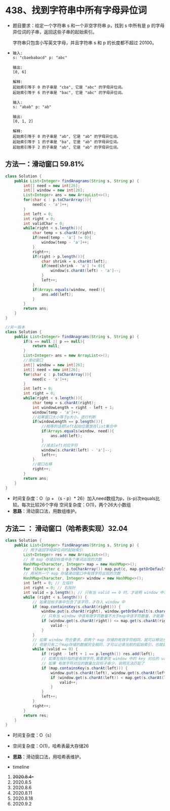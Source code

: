 # 438、找到字符串中所有字母异位词

- 题目要求：给定一个字符串 s 和一个非空字符串 p，找到 s 中所有是 p 的字母异位词的子串，返回这些子串的起始索引。

  字符串只包含小写英文字母，并且字符串 s 和 p 的长度都不超过 20100。

- ```
  输入:
  s: "cbaebabacd" p: "abc"
  
  输出:
  [0, 6]
  
  解释:
  起始索引等于 0 的子串是 "cba", 它是 "abc" 的字母异位词。
  起始索引等于 6 的子串是 "bac", 它是 "abc" 的字母异位词。
  
  输入:
  s: "abab" p: "ab"
  
  输出:
  [0, 1, 2]
  
  解释:
  起始索引等于 0 的子串是 "ab", 它是 "ab" 的字母异位词。
  起始索引等于 1 的子串是 "ba", 它是 "ab" 的字母异位词。
  起始索引等于 2 的子串是 "ab", 它是 "ab" 的字母异位词。
  ```



## 方法一：滑动窗口 59.81%

```java
class Solution {
    public List<Integer> findAnagrams(String s, String p) {
        int[] need = new int[26];
        int[] window = new int[26];
        List<Integer> ans = new ArrayList<>();
        for(char c : p.toCharArray()){
            need[c - 'a']++;
        }
        int left = 0;
        int right = 0;
        int validChar = 0;
        while(right < s.length()){
            char temp = s.charAt(right);
            if(need[temp - 'a'] != 0){
                window[temp - 'a']++;
            }
            right++;
            if(right > p.length()){
                char shrink = s.charAt(left);
                if(need[shrink - 'a'] != 0){
                    window[s.charAt(left) - 'a']--;
                }
                left++;
            }
            if(Arrays.equals(window, need)){
                ans.add(left);
            }
        }
        return ans;
    }
}

//另一版本
class Solution {
    public List<Integer> findAnagrams(String s, String p) {
        if(s == null || p == null){
            return null;
        }
        List<Integer> ans = new ArrayList<>();
        //滑动窗口
        int[] window = new int[26];
        int[] need = new int[26];
        for(char c : p.toCharArray()){
            need[c - 'a']++;
        }
        int left = 0;
        int right = 0;
        while(right < s.length()){
            char temp = s.charAt(right);
            int windowLength = right - left + 1;
            window[temp - 'a']++;
            //如果窗口大小等于p大小，进行判断
            if(windowLength == p.length()){
                //相等的话把left起始位置放在list集合中
                if(Arrays.equals(window, need)){
                    ans.add(left);
                }
                //减去left对应字符
                window[s.charAt(left) - 'a']--;
                left++;
            }
            //窗口右移
            right++;
        }
        return ans;
    }
}
```

- 时间复杂度：O（p + （s - p）* 26）加入need数组为p，(s-p)次equals比较。每次比较26个字母
  空间复杂度：O(1)，两个26大小数组
- **思路**：滑动窗口法，用数组维护。



## 方法二 ： 滑动窗口（哈希表实现）32.04

```java
class Solution {
    public List<Integer> findAnagrams(String s, String p) {
        // 用于返回字母异位词的起始索引
        List<Integer> res = new ArrayList<>();
        // 用 map 存储目标值中各个单词出现的次数
        HashMap<Character, Integer> map = new HashMap<>();
        for (Character c : p.toCharArray()) map.put(c, map.getOrDefault(c, 0) + 1);
        // 用另外一个 map 存储滑动窗口中有效字符出现的次数
        HashMap<Character, Integer> window = new HashMap<>();
        int left = 0; // 左指针
        int right = 0; // 右指针
        int valid = p.length(); // 只有当 valid == 0 时，才说明 window 中包含了目标子串
        while (right < s.length()) {
            // 如果目标子串中包含了该字符，才存入 window 中
            if (map.containsKey(s.charAt(right))) {
                window.put(s.charAt(right), window.getOrDefault(s.charAt(right), 0) + 1);
                // 只有当 window 中该有效字符数量不大于map中该字符数量，才能算一次有效包含
                if (window.get(s.charAt(right)) <= map.get(s.charAt(right))) {
                    valid--;
                }
            }
            // 如果 window 符合要求，即两个 map 存储的有效字符相同，就可以移动左指针了
            // 但是只有二个map存储的数据完全相同，才可以记录当前的起始索引，也就是left指针所在位置
            while (valid == 0) {
                if (right - left + 1 == p.length()) res.add(left);
                // 如果左指针指的是有效字符,需要更改 window 中的 key 对应的 value
                // 如果 有效字符对应的数量比目标子串少，说明无法匹配了
                if (map.containsKey(s.charAt(left))) {
                    window.put(s.charAt(left), window.get(s.charAt(left)) - 1);
                    if (window.get(s.charAt(left)) < map.get(s.charAt(left))) {
                        valid++;
                    }
                }
                left++;
            }
            right++;
        }
        return res;
    }
}
```

- 时间复杂度：O（s）
- 空间复杂度：O(1)，哈希表最大存储26
- **思路**：滑动窗口法，用哈希表维护。



- timeline

1. ~~2020.8.4-~~
2. 2020.8.5
3. 2020.8.6
4. 2020.8.11
5. 2020.8.18
6. 2020.9.2
